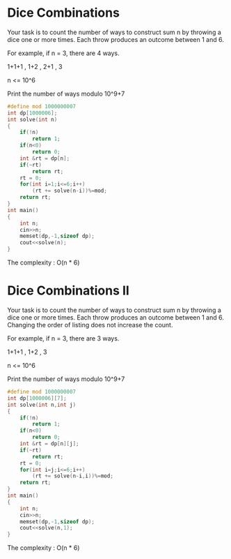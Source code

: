 # Dice Combinations	

Your task is to count the number of ways to construct sum n by throwing a dice one or more times. Each throw produces an outcome between 1 and 6.	

For example, if n = 3, there are 4 ways.	

1+1+1 , 1+2 , 2+1 , 3	

n <= 10^6	

Print the number of ways modulo 10^9+7	

```cpp	
#define mod 1000000007
int dp[1000006];
int solve(int n)
{
    if(!n)
        return 1;
    if(n<0)
        return 0;
    int &rt = dp[n];
    if(~rt)
        return rt;
    rt = 0;
    for(int i=1;i<=6;i++)
        (rt += solve(n-i))%=mod;
    return rt;
}
int main()
{
    int n;
    cin>>n;
    memset(dp,-1,sizeof dp);
    cout<<solve(n);
}

```
The complexity : O(n * 6)	


# Dice Combinations	II

Your task is to count the number of ways to construct sum n by throwing a dice one or more times. Each throw produces an outcome between 1 and 6.  Changing the order of listing does not increase the count.

For example, if n = 3, there are 3 ways.	

1+1+1 , 1+2 , 3	

n <= 10^6	

Print the number of ways modulo 10^9+7	

```cpp	
#define mod 1000000007
int dp[1000006][7];
int solve(int n,int j)
{
    if(!n)
        return 1;
    if(n<0)
        return 0;
    int &rt = dp[n][j];
    if(~rt)
        return rt;
    rt = 0;
    for(int i=j;i<=6;i++)
        (rt += solve(n-i,i))%=mod;
    return rt;
}
int main()
{
    int n;
    cin>>n;
    memset(dp,-1,sizeof dp);
    cout<<solve(n,1);
}
```
The complexity : O(n * 6)	
